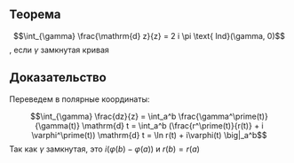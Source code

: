 ## Теорема
$$\int_{\gamma} \frac{\mathrm{d} z}{z} = 2 i \pi  \text{ Ind}(\gamma, 0)$$, если $\gamma$ замкнутая кривая
## Доказательство
Переведем в полярные координаты:

$$\int_{\gamma} \frac{dz}{z} = \int_a^b \frac{\gamma^\prime(t)}{\gamma(t)} \mathrm{d} t = \int_a^b (\frac{r^\prime(t)}{r(t)} + i \varphi^\prime(t)) \mathrm{d} t = \ln r(t) + i\varphi(t) \big|_a^b$$
Так как  $\gamma$ замкнутая, это $i(\varphi(b) - \varphi(a))$  и $r(b) = r(a)$ 